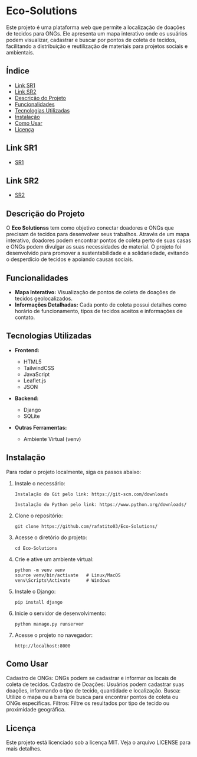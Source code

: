 # Eco-Solutions

Este projeto é uma plataforma web que permite a localização de doações de tecidos para ONGs. Ele apresenta um mapa interativo onde os usuários podem visualizar, cadastrar e buscar por pontos de coleta de tecidos, facilitando a distribuição e reutilização de materiais para projetos sociais e ambientais.

## Índice
- [Link SR1](#link-sr1)
- [Link SR2](#link-sr2)
- [Descrição do Projeto](#descrição-do-projeto)
- [Funcionalidades](#funcionalidades)
- [Tecnologias Utilizadas](#tecnologias-utilizadas)
- [Instalação](#instalação)
- [Como Usar](#como-usar)
- [Licença](#licença)

## Link SR1
- [SR1](https://github.com/rafatito03/Eco-Solutions/blob/main/SR1.md)

## Link SR2
- [SR2](https://github.com/rafatito03/Eco-Solutions/blob/main/SR2.md)

## Descrição do Projeto

O **Eco Solutionss** tem como objetivo conectar doadores e ONGs que precisam de tecidos para desenvolver seus trabalhos. Através de um mapa interativo, doadores podem encontrar pontos de coleta perto de suas casas e ONGs podem divulgar as suas necessidades de material. O projeto foi desenvolvido para promover a sustentabilidade e a solidariedade, evitando o desperdício de tecidos e apoiando causas sociais.

## Funcionalidades

- **Mapa Interativo:** Visualização de pontos de coleta de doações de tecidos geolocalizados.
- **Informações Detalhadas:** Cada ponto de coleta possui detalhes como horário de funcionamento, tipos de tecidos aceitos e informações de contato.

## Tecnologias Utilizadas

- **Frontend:**
  - HTML5
  - TailwindCSS
  - JavaScript
  - Leaflet.js
  - JSON
  
- **Backend:**
  - Django 
  - SQLite

- **Outras Ferramentas:**
  - Ambiente Virtual (venv)

## Instalação

Para rodar o projeto localmente, siga os passos abaixo:

1. Instale o necessário:
    ```
    Instalação do Git pelo link: https://git-scm.com/downloads

    Instalação do Python pelo link: https://www.python.org/downloads/
2. Clone o repositório:
   ```
   git clone https://github.com/rafatito03/Eco-Solutions/
   ```
3. Acesse o diretório do projeto:
   ```
   cd Eco-Solutions
   ```
   
4. Crie e ative um ambiente virtual:
    ```
    python -m venv venv
    source venv/bin/activate   # Linux/MacOS
    venv\Scripts\Activate      # Windows
    ```
5. Instale o Django:
   ```
   pip install django
   ```
6. Inicie o servidor de desenvolvimento:
    ```
    python manage.py runserver
    ```

7. Acesse o projeto no navegador:
    ```
    http://localhost:8000
    ```

## Como Usar

  Cadastro de ONGs: ONGs podem se cadastrar e informar os locais de coleta de tecidos.
  Cadastro de Doações: Usuários podem cadastrar suas doações, informando o tipo de tecido, quantidade e localização.
  Busca: Utilize o mapa ou a barra de busca para encontrar pontos de coleta ou ONGs específicas.
  Filtros: Filtre os resultados por tipo de tecido ou proximidade geográfica.

## Licença
  
Este projeto está licenciado sob a licença MIT. Veja o arquivo LICENSE para mais detalhes.
